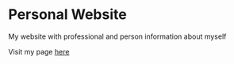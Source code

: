 # Personal Website

My website with professional and person information about myself

Visit my page [here](http://enochtang.me)

